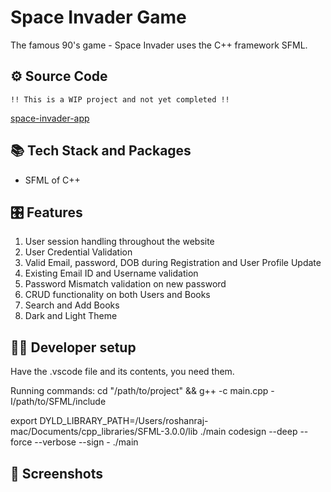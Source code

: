 # Space Invader Game

The famous 90's game - Space Invader uses the C++ framework SFML.

## ⚙️ Source Code

`!! This is a WIP project and not yet completed !!`

[space-invader-app](https://github.com/RoshanRajcmd/space-invader-app)

## 📚 Tech Stack and Packages

* SFML of C++

## 🎛️ Features

1. User session handling throughout the website
2. User Credential Validation
3. Valid Email, password, DOB during Registration and User Profile Update
4. Existing Email ID and Username validation
5. Password Mismatch validation on new password
6. CRUD functionality on both Users and Books
7. Search and Add Books
8. Dark and Light Theme

## 🧑‍💻 Developer setup

Have the .vscode file and its contents, you need them.

Running commands:
cd "/path/to/project" && g++ -c main.cpp -I/path/to/SFML/include

export DYLD_LIBRARY_PATH=/Users/roshanraj-mac/Documents/cpp_libraries/SFML-3.0.0/lib
./main
codesign --deep --force --verbose --sign - ./main


## 📸 Screenshots

